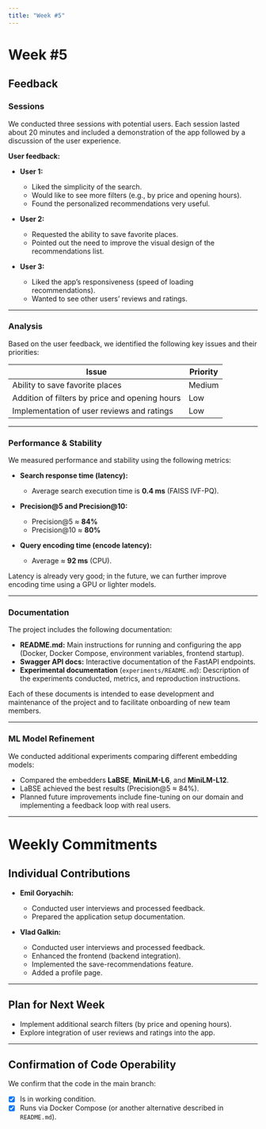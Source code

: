 ```yaml
---
title: "Week #5"
---
```


# Week #5

## Feedback

### Sessions

We conducted three sessions with potential users. Each session lasted about 20 minutes and included a demonstration of the app followed by a discussion of the user experience.

**User feedback:**

* **User 1:**

    * Liked the simplicity of the search.
    * Would like to see more filters (e.g., by price and opening hours).
    * Found the personalized recommendations very useful.

* **User 2:**

    * Requested the ability to save favorite places.
    * Pointed out the need to improve the visual design of the recommendations list.

* **User 3:**

    * Liked the app’s responsiveness (speed of loading recommendations).
    * Wanted to see other users’ reviews and ratings.

---

### Analysis

Based on the user feedback, we identified the following key issues and their priorities:

| Issue                                          | Priority |
| ---------------------------------------------- | -------- |
| Ability to save favorite places                | Medium   |
| Addition of filters by price and opening hours | Low      |
| Implementation of user reviews and ratings     | Low      |

---

### Performance & Stability

We measured performance and stability using the following metrics:

* **Search response time (latency):**

    * Average search execution time is **0.4 ms** (FAISS IVF-PQ).
* **Precision\@5 and Precision\@10:**

    * Precision\@5 ≈ **84%**
    * Precision\@10 ≈ **80%**
* **Query encoding time (encode latency):**

    * Average ≈ **92 ms** (CPU).

Latency is already very good; in the future, we can further improve encoding time using a GPU or lighter models.

---

### Documentation

The project includes the following documentation:

* **README.md:** Main instructions for running and configuring the app (Docker, Docker Compose, environment variables, frontend startup).
* **Swagger API docs:** Interactive documentation of the FastAPI endpoints.
* **Experimental documentation** (`experiments/README.md`): Description of the experiments conducted, metrics, and reproduction instructions.

Each of these documents is intended to ease development and maintenance of the project and to facilitate onboarding of new team members.

---

### ML Model Refinement

We conducted additional experiments comparing different embedding models:

* Compared the embedders **LaBSE**, **MiniLM-L6**, and **MiniLM-L12**.
* LaBSE achieved the best results (Precision\@5 ≈ 84%).
* Planned future improvements include fine-tuning on our domain and implementing a feedback loop with real users.

---

# Weekly Commitments

## Individual Contributions

* **Emil Goryachih:**

    * Conducted user interviews and processed feedback.
    * Prepared the application setup documentation.

* **Vlad Galkin:**

    * Conducted user interviews and processed feedback.
    * Enhanced the frontend (backend integration).
    * Implemented the save-recommendations feature.
    * Added a profile page.

---

## Plan for Next Week

* Implement additional search filters (by price and opening hours).
* Explore integration of user reviews and ratings into the app.

---

## Confirmation of Code Operability

We confirm that the code in the main branch:

* [x] Is in working condition.
* [x] Runs via Docker Compose (or another alternative described in `README.md`).
